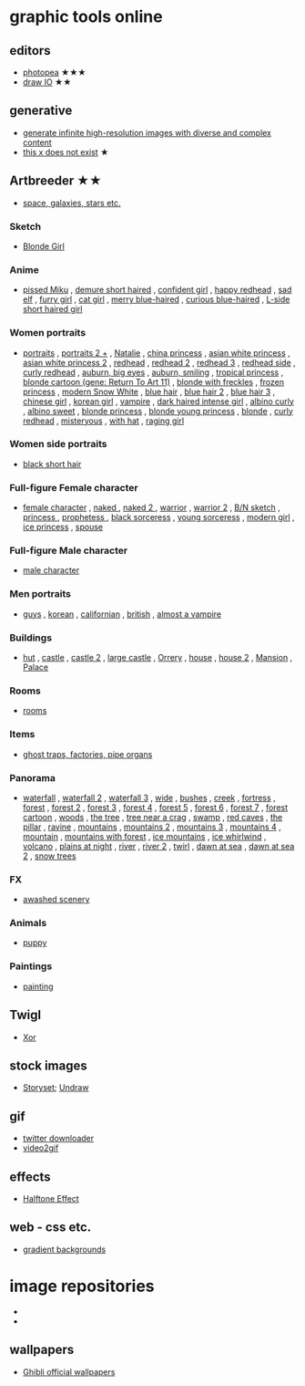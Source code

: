 # graphic tools online

## editors
* [photopea](https://www.photopea.com/) ★★★
* [draw IO](https://draw.io/) ★★

## generative
* [generate infinite high-resolution images with diverse and complex content](https://universome.github.io/alis?s=09)
* [this x does not exist](https://thisxdoesnotexist.com/) ★

## Artbreeder ★★
* [space, galaxies, stars etc.](https://www.artbreeder.com/i?k=c6563fb374012b3e87e86da4fd8e) 	
### Sketch
* [Blonde Girl](https://www.artbreeder.com/i?k=2c82e4f0dce9dd3eab85a7db7d42)
### Anime
* [pissed Miku](https://www.artbreeder.com/i?k=f65856e2d61b6efbcce6f868c00d)
, [demure short haired](https://www.artbreeder.com/i?k=c48896298229999761033f139c26)
, [confident girl](https://www.artbreeder.com/i?k=f74539663456c66ddaa29e218df1)
, [happy redhead](https://www.artbreeder.com/i?k=f1e069d6d5a8a15b15c90736a7a8)
, [sad elf](https://www.artbreeder.com/i?k=cd67dafc68f0d38ec6ba7c72b9bb)
, [furry girl](https://www.artbreeder.com/i?k=972abf1e7174b1e0a97d2275d2d0)
, [cat girl](https://www.artbreeder.com/i?k=a7088bae31858474dc72d58c7f45)
, [merry blue-haired](https://www.artbreeder.com/i?k=2238e4459057ad973cb355170409)
, [curious blue-haired](https://www.artbreeder.com/i?k=11212847a02fce3a449277560a79)
, [L-side short haired girl](https://www.artbreeder.com/i?k=51b969ef7908b3d214f5ce3c6ad4)
### Women portraits
* [portraits](https://www.artbreeder.com/i?k=c237a07d1c45c335ed1d77d6cbdf)
, [portraits 2 +](https://www.artbreeder.com/i?k=410c7112f6a8e9b1dc7752a76f1f)
, [Natalie](https://www.artbreeder.com/i?k=22abbf446b18d0d46e6168e03184)
, [china princess](https://www.artbreeder.com/i?k=58eafd0feb5bb6199e9db88e14cd)
, [asian white princess](https://www.artbreeder.com/i?k=06fe8fda3f0d6cffdf32a58e2f77)
, [asian white princess 2](https://www.artbreeder.com/i?k=4d9871d83aa11e328e61a34cf992)
, [redhead](https://www.artbreeder.com/i?k=b7b4be465aaf03588049171fc38c)
, [redhead 2](https://www.artbreeder.com/i?k=91676382ed642119dc4b7215819e)
, [redhead 3](https://www.artbreeder.com/i?k=fa60174e86bf0abca824cfe6657a)
, [redhead side](https://www.artbreeder.com/i?k=cd422a8c80020b8c8993e86bf44d)
, [curly redhead](https://www.artbreeder.com/i?k=8b719e39b581a6acf69e55e65779)
, [auburn, big eyes](https://www.artbreeder.com/i?k=44a50cd44949c8931e7a91e2c4e0)
, [auburn, smiling](https://www.artbreeder.com/i?k=f3b497c966c7d966a6013d535c6b)
, [tropical princess](https://www.artbreeder.com/i?k=6cbaef01fb7a83189f7740cf1e59)
, [blonde cartoon (gene: Return To Art 11)](https://www.artbreeder.com/i?k=13e80cd4afbe11ac2ce62fe33e63)
, [blonde with freckles](https://www.artbreeder.com/i?k=35d8f295c76f70f2efcd52e5bf33)
, [frozen princess](https://www.artbreeder.com/i?k=5bbf074835613aa35012fc2f42ca)
, [modern Snow White](https://www.artbreeder.com/i?k=f33a12af84dad5c907b69edfd83f)
, [blue hair](https://www.artbreeder.com/i?k=1b258e16845b397f328de1474101)
, [blue hair 2](https://www.artbreeder.com/i?k=4ee8cf2608f40b4844c7b2a48b54)
, [blue hair 3](https://www.artbreeder.com/i?k=1b258e16845b397f328de1474101)
, [chinese girl](https://www.artbreeder.com/i?k=19fec3134f202f9f5074317f36a0)
, [korean girl](https://www.artbreeder.com/i?k=84f1b300728a3a60389ac8fc55c4)
, [vampire](https://www.artbreeder.com/i?k=69b40d0de1700d443ee981e40014)
, [dark haired intense girl](https://www.artbreeder.com/i?k=9f5fd1e63e6a11c3d9f852cb4c81)
, [albino curly](https://www.artbreeder.com/i?k=edfca537b3efb938d12367955f0c)
, [albino sweet](https://www.artbreeder.com/i?k=fe6dd75f5f1cd0286bd28eb1f6e1)
, [blonde princess](https://www.artbreeder.com/i?k=97054bc5dad3a681ee1c915cedd8)
, [blonde young princess](https://www.artbreeder.com/i?k=82a95559d0459d8d2e828bf36f56)
, [blonde](https://www.artbreeder.com/i?k=bebabe545284d133d72b959b0648)
, [curly redhead](https://www.artbreeder.com/i?k=14d58f7bd21017f25e74ffedf8a9)
, [misteryous](https://www.artbreeder.com/i?k=2ef4f63f8e9325dab02bd34fef1b)
, [with hat](https://www.artbreeder.com/i?k=2c4ed6dc4423d7ea94c10c9e7294)
, [raging girl](https://www.artbreeder.com/i?k=419ccf1de200ec2d55c20680f2fd)
### Women side portraits
* [black short hair](https://www.artbreeder.com/i?k=76dbd4f2df2a6a80e866)
### Full-figure Female character
* [female character](https://www.artbreeder.com/i?k=3e3c072f149ac23adc32326c0cb0)
, [naked ](https://www.artbreeder.com/i?k=289b1c5da034ce5d5ea4d1ad6e46)
, [naked 2 ](https://www.artbreeder.com/i?k=289b1c5da034ce5d5ea4d1ad6e46)
, [warrior](https://www.artbreeder.com/i?k=a647f869e5d878f9a2c731c3b48f)
, [warrior 2](https://www.artbreeder.com/i?k=d90aa45539582a17a7f7c6591b2b)
, [B/N sketch](https://www.artbreeder.com/i?k=6ece62e070351cc1484d7ef877ae)
, [princess ](https://www.artbreeder.com/i?k=3dd8718577274461e3b512b037bf)
, [prophetess ](https://www.artbreeder.com/i?k=9325d0eaa1a23f05e0f83ecc168b)
, [black sorceress](https://www.artbreeder.com/i?k=ae4e802fa9c33c4716c757c2261d)
, [young sorceress](https://www.artbreeder.com/i?k=f09835c9db1a7d650817bed81431)
, [modern girl](https://www.artbreeder.com/i?k=36b9bf7a3f32329e6c51a173c2f9)
, [ice princess](https://www.artbreeder.com/i?k=8d5dd133d9295744b9e3faf271fe)
, [spouse](https://www.artbreeder.com/i?k=2f0aaac8af3635f23d236fa6a0b9)
### Full-figure Male character
* [male character](https://www.artbreeder.com/i?k=18bacda25ef5455e3fba397d056a)
### Men portraits
* [guys](https://www.artbreeder.com/i?k=cf42ed1525b62478e67169ceadf8)
, [korean](https://www.artbreeder.com/i?k=4022498269868ccb8d4678e6a1d5)
, [californian](https://www.artbreeder.com/i?k=1562c27348d65c3ffd0897998bef)
, [british](https://www.artbreeder.com/i?k=063b21cd64b08a1bbdea766b105d)
, [almost a vampire](https://www.artbreeder.com/i?k=5e48c722b9d76dc536a68ebe1f5f)
### Buildings
* [hut](https://www.artbreeder.com/i?k=5138cb85fe72674e7c33188a38a6)
, [castle](https://www.artbreeder.com/i?k=936fc90e3e48b817c21726d7dcfd)
, [castle 2](https://www.artbreeder.com/i?k=857689a554004375fa68f207296c)
, [large castle](https://www.artbreeder.com/i?k=ef3d6a27e8f967320270bd2f0ffc)
, [Orrery](https://www.artbreeder.com/i?k=b478df47ea9806ba863784d04eaa)
, [house](https://www.artbreeder.com/i?k=711766c4a081cbab51e1d989d508)
, [house 2](https://www.artbreeder.com/i?k=bbcafe44d7458c41180aff1f7c6f)
, [Mansion](https://www.artbreeder.com/i?k=5f644fe3111183dc9273bbd2af03)
, [Palace](https://www.artbreeder.com/i?k=09c87702cc669121743993d92b19)
### Rooms
* [rooms](https://www.artbreeder.com/i?k=f014c34eb2d5ff83f62bd33bd000)
### Items
* [ghost traps, factories, pipe organs](https://www.artbreeder.com/i?k=bad2fdc0e31a6d2dfee4c0b2)
### Panorama
* [waterfall](https://www.artbreeder.com/i?k=89bdcfadcace200679973fb7ac61)
, [waterfall 2](https://www.artbreeder.com/i?k=c925970ead21a9ac251be3598d18)
, [waterfall 3](https://www.artbreeder.com/i?k=75d785d4da1eb31c029c6660d248)
, [wide](https://www.artbreeder.com/i?k=2a4ee4941fbc3115820ab16ec3fe)
, [bushes](https://www.artbreeder.com/i?k=9ccf53cb8bf2e8434d300a7fd53c)
, [creek](https://www.artbreeder.com/i?k=e9945b73b9422775513702b7a974)
, [fortress](https://www.artbreeder.com/i?k=d14b75b958ab1c5da5ef89ee94af)
, [forest](https://www.artbreeder.com/i?k=1ae85644cd0c6216d2e824ad910a)
, [forest 2](https://www.artbreeder.com/i?k=ee5df585318778895958aa645587)
, [forest 3](https://www.artbreeder.com/i?k=d45a5df4347a1a22d34b08b36fdf)
, [forest 4](https://www.artbreeder.com/i?k=0224b60b400d3855a59c2fcca335)
, [forest 5](https://www.artbreeder.com/i?k=660de46521b98b2cab4bb92813eb)
, [forest 6](https://www.artbreeder.com/i?k=752eebfa88185c07ba6bbc0fdeae)
, [forest 7](https://www.artbreeder.com/i?k=fa11ca586574a4685ce23561be74)
, [forest cartoon](https://www.artbreeder.com/i?k=67c444ddbb8e4b4bf4132b6e0a1b)
, [woods](https://www.artbreeder.com/i?k=f70b1f8db7caee6a095012fab351)
, [the tree](https://www.artbreeder.com/i?k=7a7c7c486f5eb3f5ca6765bb063f)
, [tree near a crag](https://www.artbreeder.com/i?k=af67e97e73468bdd67070be364e4)
, [swamp](https://www.artbreeder.com/i?k=04ceafd114797f8d894bb31f2921)
, [red caves](https://www.artbreeder.com/i?k=404e9f62196b292099eb3add2078)
, [the pillar](https://www.artbreeder.com/i?k=a3cacc11fe9f935fa6d1bbdc175c)
, [ravine](https://www.artbreeder.com/i?k=49109821b7d291609496be32ddfd)
, [mountains](https://www.artbreeder.com/i?k=2b875e8374e540292d5b20ab8915)
, [mountains 2](https://www.artbreeder.com/i?k=2fe69fe087847607c30229648e52)
, [mountains 3](https://www.artbreeder.com/i?k=f636844766723723e198fba331d2)
, [mountains 4](https://www.artbreeder.com/i?k=7051ebee3fd68e7735e04ec638cb)
, [mountain](https://www.artbreeder.com/i?k=f190b3ca826de5955b9fe39eed59)
, [mountains with forest](https://www.artbreeder.com/i?k=c567a40b8f8b65c37a54023bb290)
, [ice mountains](https://www.artbreeder.com/i?k=ee2c27e5af2b65cbe20cb36af336)
, [ice whirlwind](https://www.artbreeder.com/i?k=ad259e6de9a21282104deada10df)
, [volcano](https://www.artbreeder.com/i?k=212ff845fe68717577d443780881)
, [plains at night](https://www.artbreeder.com/i?k=c419b6cf17836554a8bec902ea80)
, [river](https://www.artbreeder.com/i?k=39cb080bee3e97b66d96ff31b30a)
, [river 2](https://www.artbreeder.com/i?k=feff9fdc1060884a02b0c7ccdae3)
, [twirl](https://www.artbreeder.com/i?k=b8be7b9c319c780aa7d57751bc74)
, [dawn at sea](https://www.artbreeder.com/i?k=1a6856b47d6117db04914750bb6c)
, [dawn at sea 2](https://www.artbreeder.com/i?k=bd187c2af59591ceada2f256f60c)
, [snow trees](https://www.artbreeder.com/i?k=197f68f08fd90524b06030455251)
### FX
* [awashed scenery](https://www.artbreeder.com/i?k=206ca085821d093079acaa72adf8)
### Animals
* [puppy](https://www.artbreeder.com/i?k=639862545093af25e64a547f4312)
### Paintings
* [painting](https://www.artbreeder.com/i?k=f6ea0a00da56b0a5015bcb4241bd)

## Twigl
* [Xor](https://twitter.com/XorDev/status/1461772543203987460)

## stock images
* [Storyset](https://storyset.com/online); [Undraw](https://undraw.co/illustrations)


## gif

* [twitter downloader](https://twittervideodownloader.com/)
* [video2gif](https://ezgif.com/video-to-gif)

## effects

* [Halftone Effect](https://github.com/mnmxmx/halftone-effect)

## web - css etc.

* [gradient backgrounds](https://cssgradient.io/gradient-backgrounds/)

# image repositories

* []()
* []()


## wallpapers

* [Ghibli official wallpapers](http://www.ghibli.jp/info/013381/)
